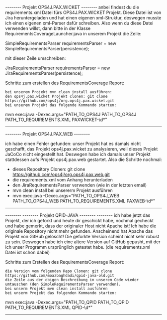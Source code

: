 -------- Projekt OPS4J.PAX.WICKET --------
anbei findest du die requirements.xml Datei fürs OPS4J.PAX.WICKET Projekt. Diese Datei ist von Jira heruntergeladen und hat einen 
eigenen xml-Struktur, deswegen musste ich einen eigenen xml-Parser dafür schreiben. Also wenn du diese Datei verwenden willst, 
dann bitte in der Klasse RequirementsCoverageLauncher.java in unserem Projekt die Zeile:

SimpleRequirementsParser requirementsParser = new SimpleRequirementsParser(persistence);

mit dieser Zeile umschreiben:

JiraRequirementsParser requirementsParser = new JiraRequirementsParser(persistence);

Schritte zum erstellen des RequirementsCoverage Report:

    bei unserem Projekt mvn clean install ausführen:   
    den ops4j.pax.wicket Projekt clonen: git clone https://github.com/ops4j/org.ops4j.pax.wicket.git
    bei unserem Projekt das folgende Kommando starten:

mvn exec:java -Dexec.args="PATH_TO_OPS4J PATH_TO_OPS4J PATH_TO_REQUIREMENTS.XML PAXWICKET-\d*"
-------- -------- -------- -------- -------- -------- --------

-------- Projekt OPS4J.PAX.WEB --------

ich habe einen Fehler gefunden: unser Projekt hat es damals nicht geschafft, das Projekt ops4j.pax.wicket zu analysieren, weil dieses Projekt JaCoCo nicht eingestellt hat. Deswegen habe ich damals unser Projekt stattdessen aufs Projekt ops4j.pax.web gestartet.
Also die Schritte nochmal:
* dieses Repository Clonen: git clone https://github.com/ops4j/org.ops4j.pax.web.git
* die requirements.xml vom Anhang herunterladen
* den JiraRequirementsParser verwenden (wie in der letzten email)
* mvn clean install bei unsererm Projekt ausführen
* mvn exec:java -Dexec.args="PATH_TO_OPS4J_WEB PATH_TO_OPS4J_WEB PATH_TO_REQUIREMENTS.XML PAXWEB-\d*"
-------- -------- -------- -------- -------- -------- -------- 


-------- -------- Projekt QPID-JAVA -------- --------
ich habe jetzt das Projekt, der ich geforkt und heute dir geschickt habe, nochmal gecheckt und habe gemerkt, dass der originaler Host nicht 
Apache ist! Ich habe die originale Repository nicht mehr gefunden. Anscheinend hat Apache das Projekt von GitHub gelöscht!
Die geforkte Version scheint nicht sehr robust zu sein. Deswegen habe ich eine altere Version auf GitHub gepusht, mit der ich unser 
Programm ursprünglich getestet habe. (die requirements.xml Datei ist schon dabei)

Schritte zum Erstellen des RequirementsCoverage Report:

    die Version vom folgenden Repo Clonen: git clone https://github.com/moazbaghdadi/qpid-java-old.git
    die Zeile aus der obigen Beschreibung in unserem Code wieder umtauschen (den SimpleRequirementsParser verwenden).
    bei unserm Projekt mvn clean install ausführen
    bei unserm Projekt das folgenden Kommando starten:

mvn exec:java -Dexec.args="PATH_TO_QPID PATH_TO_QPID PATH_TO_REQUIREMENTS.XML QPID-\d*"
-------- -------- -------- -------- -------- -------- -------- 

